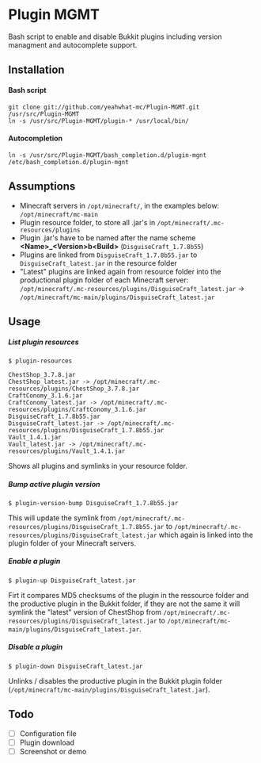 Plugin MGMT
============

Bash script to enable and disable Bukkit plugins including version managment and autocomplete support.

## Installation

#### Bash script

    git clone git://github.com/yeahwhat-mc/Plugin-MGMT.git /usr/src/Plugin-MGMT
    ln -s /usr/src/Plugin-MGMT/plugin-* /usr/local/bin/

#### Autocompletion
	
    ln -s /usr/src/Plugin-MGMT/bash_completion.d/plugin-mgnt /etc/bash_completion.d/plugin-mgnt

## Assumptions

* Minecraft servers in `/opt/minecraft/`, in the examples below: `/opt/minecraft/mc-main`
* Plugin resource folder, to store all .jar's in `/opt/minecraft/.mc-resources/plugins`
* Plugin .jar's have to be named after the name scheme __\<Name>\_\<Version>b\<Build>__  (`DisguiseCraft_1.7.8b55`) 
* Plugins are linked from `DisguiseCraft_1.7.8b55.jar` to `DisguiseCraft_latest.jar` in the resource folder
* "Latest" plugins are linked again from resource folder into the productional plugin folder of each Minecraft server: `/opt/minecraft/.mc-resources/plugins/DisguiseCraft_latest.jar` -> `/opt/minecraft/mc-main/plugins/DisguiseCraft_latest.jar`

## Usage

##### List plugin resources

`$ plugin-resources`

    ChestShop_3.7.8.jar
    ChestShop_latest.jar -> /opt/minecraft/.mc-resources/plugins/ChestShop_3.7.8.jar
    CraftConomy_3.1.6.jar
    CraftConomy_latest.jar -> /opt/minecraft/.mc-resources/plugins/CraftConomy_3.1.6.jar
    DisguiseCraft_1.7.8b55.jar
    DisguiseCraft_latest.jar -> /opt/minecraft/.mc-resources/plugins/DisguiseCraft_1.7.8b55.jar
    Vault_1.4.1.jar
    Vault_latest.jar -> /opt/minecraft/.mc-resources/plugins/Vault_1.4.1.jar

Shows all plugins and symlinks in your resource folder.

##### Bump active plugin version

`$ plugin-version-bump DisguiseCraft_1.7.8b55.jar`  

This will update the symlink from `/opt/minecraft/.mc-resources/plugins/DisguiseCraft_1.7.8b55.jar` to `/opt/minecraft/.mc-resources/plugins/DisguiseCraft_latest.jar` which again is linked into the plugin folder of your Minecraft servers. 

##### Enable a plugin

`$ plugin-up DisguiseCraft_latest.jar`  

Firt it compares MD5 checksums of the plugin in the ressource folder and the productive plugin in the Bukkit folder, if they are not the same it will symlink the "latest" version of ChestShop from `/opt/minecraft/.mc-resources/plugins/DisguiseCraft_latest.jar` to `/opt/minecraft/mc-main/plugins/DisguiseCraft_latest.jar`.

##### Disable a plugin

`$ plugin-down DisguiseCraft_latest.jar`  

Unlinks / disables the productive plugin in the Bukkit plugin folder (`/opt/minecraft/mc-main/plugins/DisguiseCraft_latest.jar`). 

## Todo

- [ ] Configuration file
- [ ] Plugin download 
- [ ] Screenshot or demo
